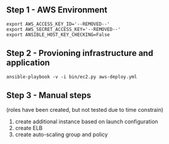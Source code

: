 ## Step 1 - AWS Environment 
```
export AWS_ACCESS_KEY_ID='--REMOVED--'
export AWS_SECRET_ACCESS_KEY='--REMOVED--'
export ANSIBLE_HOST_KEY_CHECKING=False
```

## Step 2 - Provioning infrastructure and application
```
ansible-playbook -v -i bin/ec2.py aws-deploy.yml
```

## Step 3 - Manual steps
(roles have been created, but not tested due to time constrain)
1. create additional instance based on launch configuration
2. create ELB
3. create auto-scaling group and policy

